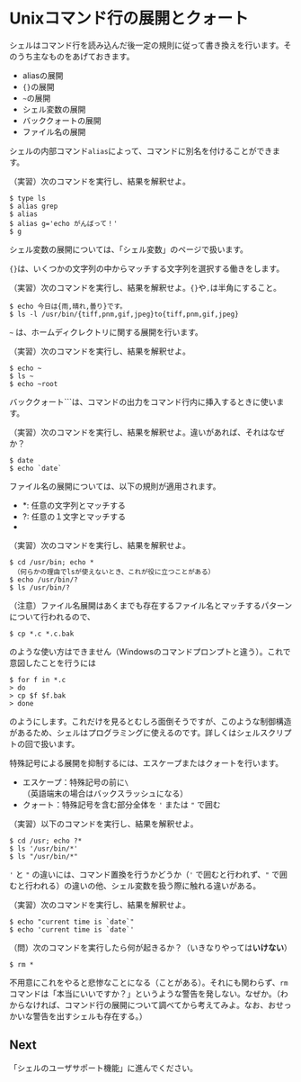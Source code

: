 # Unixコマンド行の展開とクォート

シェルはコマンド行を読み込んだ後一定の規則に従って書き換えを行います。そのうち主なものをあげておきます。

- aliasの展開
- `{}`の展開
- `~`の展開
- シェル変数の展開
- バッククォートの展開
- ファイル名の展開

シェルの内部コマンド`alias`によって、コマンドに別名を付けることができます。

（実習）次のコマンドを実行し、結果を解釈せよ。
```
$ type ls
$ alias grep
$ alias
$ alias g='echo がんばって！'
$ g
```

シェル変数の展開については、「シェル変数」のページで扱います。

``{}``は、いくつかの文字列の中からマッチする文字列を選択する働きをします。

（実習）次のコマンドを実行し、結果を解釈せよ。`{}`や`,`は半角にすること。
```
$ echo 今日は{雨,晴れ,曇り}です。
$ ls -l /usr/bin/{tiff,pnm,gif,jpeg}to{tiff,pnm,gif,jpeg}
```

`~` は、ホームディクレクトリに関する展開を行います。

（実習）次のコマンドを実行し、結果を解釈せよ。
```
$ echo ~
$ ls ~
$ echo ~root
```

バッククォート```は、コマンドの出力をコマンド行内に挿入するときに使います。

（実習）次のコマンドを実行し、結果を解釈せよ。違いがあれば、それはなぜか？
```
$ date
$ echo `date`
```

ファイル名の展開については、以下の規則が適用されます。

- *: 任意の文字列とマッチする
- ?: 任意の１文字とマッチする
- [...]: ...の中のどれか１文字とマッチする

（実習）次のコマンドを実行し、結果を解釈せよ。
```
$ cd /usr/bin; echo *
 （何らかの理由でlsが使えないとき、これが役に立つことがある）
$ echo /usr/bin/?
$ ls /usr/bin/?
```

（注意）ファイル名展開はあくまでも存在するファイル名とマッチするパターンについて行われるので、
```
$ cp *.c *.c.bak
```
のような使い方はできません（Windowsのコマンドプロンプトと違う）。これで意図したことを行うには
```
$ for f in *.c
> do
> cp $f $f.bak
> done
```
のようにします。これだけを見るとむしろ面倒そうですが、このような制御構造があるため、シェルはプログラミングに使えるのです。詳しくはシェルスクリプトの回で扱います。

特殊記号による展開を抑制するには、エスケープまたはクォートを行います。

- エスケープ：特殊記号の前に`\`（英語端末の場合はバックスラッシュになる）
- クォート：特殊記号を含む部分全体を `'` または `"` で囲む

（実習）以下のコマンドを実行し、結果を解釈せよ。
```
$ cd /usr; echo ?*
$ ls '/usr/bin/*'
$ ls "/usr/bin/*"
```
`'` と `"` の違いには、コマンド置換を行うかどうか（`'` で囲むと行われず、`"` で囲むと行われる）の違いの他、シェル変数を扱う際に触れる違いがある。

（実習）次のコマンドを実行し、結果を解釈せよ。
```
$ echo "current time is `date`"
$ echo 'current time is `date`'
```

（問）次のコマンドを実行したら何が起きるか？（いきなりやっては**いけない**）
```
$ rm *
```
不用意にこれをやると悲惨なことになる（ことがある）。それにも関わらず、`rm`コマンドは「本当にいいですか？」というような警告を発しない。なぜか。（わからなければ、コマンド行の展開について調べてから考えてみよ。なお、おせっかいな警告を出すシェルも存在する。）

## Next
「シェルのユーザサポート機能」に進んでください。
